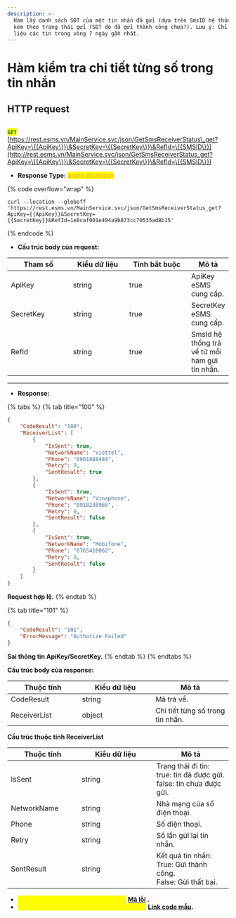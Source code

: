 ```yaml
---
description: >-
  Hàm lấy danh sách SĐT của một tin nhắn đã gửi (dựa trên SmsID hệ thống trả về)
  kèm theo trạng thái gửi (SĐT đó đã gửi thành công chưa?). Lưu ý: Chỉ lấy dữ
  liệu các tin trong vòng 7 ngày gần nhất.
---
```


# Hàm kiểm tra chi tiết từng số trong tin nhắn

## HTTP request

\
<mark style="color:green;">**`GET`**</mark> [https://rest.esms.vn/MainService.svc/json/GetSmsReceiverStatus\_get?ApiKey=\{{ApiKey\}}\&SecretKey=\{{SecretKey\}}\&RefId=\{{SMSID\}}](http://rest.esms.vn/MainService.svc/json/GetSmsReceiverStatus_get?ApiKey=\{{ApiKey\}}\&SecretKey=\{{SecretKey\}}\&RefId=\{{SMSID\}})

* **Response Type:** <mark style="color:orange;">application/json</mark>

{% code overflow="wrap" %}
```
curl --location --globoff 'https://rest.esms.vn/MainService.svc/json/GetSmsReceiverStatus_get?ApiKey={{ApiKey}}&SecretKey={{SecretKey}}&RefId=1e8caf001e494a9b873cc70535ad8b15'
```
{% endcode %}

* **Cấu trúc body của request:**

<table><thead><tr><th width="139">Tham số</th><th width="131">Kiểu dữ liệu</th><th width="149" data-type="checkbox">Tính bắt buộc</th><th>Mô tả</th></tr></thead><tbody><tr><td>ApiKey</td><td>string</td><td>true</td><td>ApiKey eSMS cung cấp.</td></tr><tr><td>SecretKey</td><td>string</td><td>true</td><td>SecretKey eSMS cung cấp.</td></tr><tr><td>RefId</td><td>string</td><td>true</td><td>SmsId hệ thống trả về từ mỗi hàm gửi tin nhắn.</td></tr></tbody></table>

***

* **Response:**

{% tabs %}
{% tab title="100" %}
```json
{
    "CodeResult": "100",
    "ReceiverList": [
        {
            "IsSent": true,
            "NetworkName": "Viettel",
            "Phone": "0901888484",
            "Retry": 0,
            "SentResult": true
        },
        {
            "IsSent": true,
            "NetworkName": "Vinaphone",
            "Phone": "0918238965",
            "Retry": 0,
            "SentResult": false
        },
        {
            "IsSent": true,
            "NetworkName": "Mobifone",
            "Phone": "0765418062",
            "Retry": 0,
            "SentResult": false
        }
    ]
}
```

**Request hợp lệ.**
{% endtab %}

{% tab title="101" %}
```json
{
    "CodeResult": "101",
    "ErrorMessage": "Authorize Failed"
}
```

**Sai thông tin ApiKey/SecretKey.**
{% endtab %}
{% endtabs %}

**Cấu trúc body của response:**

<table><thead><tr><th width="145.99993896484375">Thuộc tính</th><th width="151.39990234375">Kiểu dữ liệu</th><th>Mô tả</th></tr></thead><tbody><tr><td>CodeResult</td><td>string</td><td>Mã trả về.</td></tr><tr><td>ReceiverList</td><td>object</td><td>Chi tiết từng số trong tin nhắn.</td></tr></tbody></table>

**Cấu trúc thuộc tính ReceiverList**

<table><thead><tr><th width="145">Thuộc tính</th><th width="154.5999755859375">Kiểu dữ liệu</th><th>Mô tả</th></tr></thead><tbody><tr><td>IsSent</td><td>string</td><td>Trạng thái đi tin:<br>true: tin đã được gửi.<br>false: tin chưa được gửi.</td></tr><tr><td>NetworkName</td><td>string</td><td>Nhà mạng của số điện thoại.</td></tr><tr><td>Phone</td><td>string</td><td>Số điện thoại.</td></tr><tr><td>Retry</td><td>string</td><td>Số lần gửi lại tin nhắn.</td></tr><tr><td>SentResult</td><td>string</td><td>Kết quả tin nhắn:<br>True: Gửi thành công.<br>False: Gửi thất bại.</td></tr></tbody></table>

* _<mark style="color:yellow;">**Thông tin chi tiết mã lỗi xem ở bảng:**</mark>_ [**Mã lỗi**](../bang-ma-loi.md) **.**
* _<mark style="color:yellow;">**Lấy code mẫu các ngôn ngữ trên Postman:**</mark>_ [**Link code mẫu**](https://samplefordevelopers.esms.vn/#1c1433bf-69be-4882-87d4-dd0c686f565c)**.**
